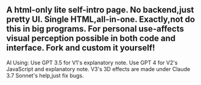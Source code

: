 A html-only lite self-intro page. No backend,just pretty UI.
Single HTML,all-in-one. Exactly,not do this in big programs.
For personal use-affects visual perception possible in both code and interface. Fork and custom it yourself!
----
AI Using:
Use GPT 3.5 for V1's explanatory note.
Use GPT 4 for V2's JavaScript and explanatory note.
V3's 3D effects are made under Claude 3.7 Sonnet's help,just fix bugs.

